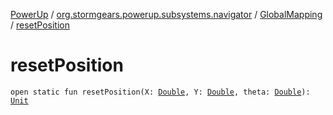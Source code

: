 [PowerUp](../../index.md) / [org.stormgears.powerup.subsystems.navigator](../index.md) / [GlobalMapping](index.md) / [resetPosition](./reset-position.md)

# resetPosition

`open static fun resetPosition(X: `[`Double`](https://kotlinlang.org/api/latest/jvm/stdlib/kotlin/-double/index.html)`, Y: `[`Double`](https://kotlinlang.org/api/latest/jvm/stdlib/kotlin/-double/index.html)`, theta: `[`Double`](https://kotlinlang.org/api/latest/jvm/stdlib/kotlin/-double/index.html)`): `[`Unit`](https://kotlinlang.org/api/latest/jvm/stdlib/kotlin/-unit/index.html)